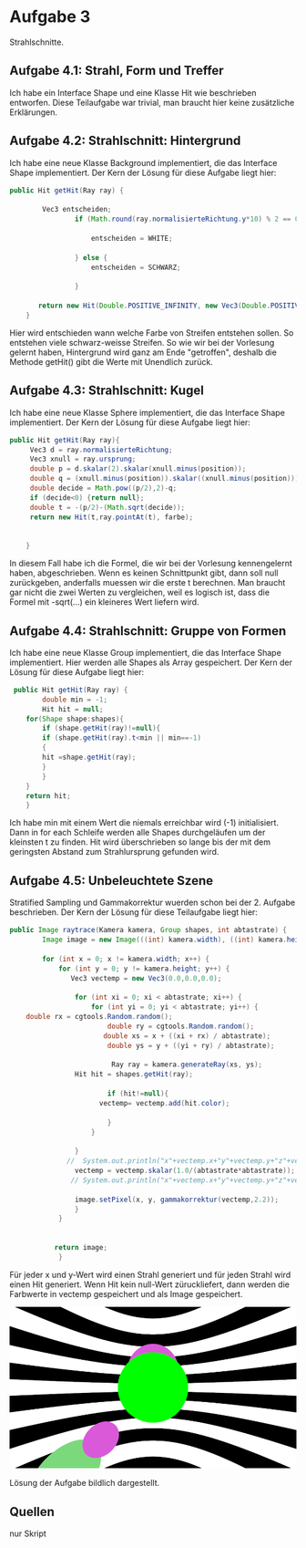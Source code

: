 # Aufgabe 3

Strahlschnitte.

## Aufgabe 4.1: Strahl, Form und Treffer

Ich habe ein Interface Shape und eine Klasse Hit wie beschrieben entworfen. Diese Teilaufgabe war trivial, man braucht hier keine zusätzliche Erklärungen.

## Aufgabe 4.2: Strahlschnitt: Hintergrund

Ich habe eine neue Klasse Background implementiert, die das Interface Shape implementiert. Der Kern der Lösung für diese Aufgabe liegt hier:

```java
public Hit getHit(Ray ray) {
        
        Vec3 entscheiden;
                if (Math.round(ray.normalisierteRichtung.y*10) % 2 == 0) {

                    entscheiden = WHITE;

                } else {
                    entscheiden = SCHWARZ;

                }
                
       return new Hit(Double.POSITIVE_INFINITY, new Vec3(Double.POSITIVE_INFINITY, Double.POSITIVE_INFINITY, Double.POSITIVE_INFINITY), entscheiden);         
    }
```

Hier wird entschieden wann welche Farbe von Streifen entstehen sollen. So entstehen viele schwarz-weisse Streifen. So wie wir bei der Vorlesung gelernt haben, Hintergrund wird ganz am Ende "getroffen", deshalb die Methode getHit() gibt die Werte mit Unendlich zurück.

## Aufgabe 4.3: Strahlschnitt: Kugel

Ich habe eine neue Klasse Sphere implementiert, die das Interface Shape implementiert. Der Kern der Lösung für diese Aufgabe liegt hier:

```java
public Hit getHit(Ray ray){
     Vec3 d = ray.normalisierteRichtung;
     Vec3 xnull = ray.ursprung;
     double p = d.skalar(2).skalar(xnull.minus(position));
     double q = (xnull.minus(position)).skalar((xnull.minus(position)))-Math.pow(r, 2);
     double decide = Math.pow((p/2),2)-q;
     if (decide<0) {return null};
     double t = -(p/2)-(Math.sqrt(decide));
     return new Hit(t,ray.pointAt(t), farbe); 
     
            
    }
```

In diesem Fall habe ich die Formel, die wir bei der Vorlesung kennengelernt haben, abgeschrieben. Wenn es keinen Schnittpunkt gibt, dann soll null zurückgeben, anderfalls muessen wir die erste t berechnen. Man braucht gar nicht die zwei Werten zu vergleichen, weil es logisch ist, dass die Formel mit -sqrt(...) ein kleineres Wert liefern wird. 

## Aufgabe 4.4: Strahlschnitt: Gruppe von Formen

Ich habe eine neue Klasse Group implementiert, die das Interface Shape implementiert. Hier werden alle Shapes als Array gespeichert. Der Kern der Lösung für diese Aufgabe liegt hier:

```java
 public Hit getHit(Ray ray) {
        double min = -1;
        Hit hit = null;
    for(Shape shape:shapes){
        if (shape.getHit(ray)!=null){
        if (shape.getHit(ray).t<min || min==-1)
        {
        hit =shape.getHit(ray);
        }
        }  
    }    
    return hit;
    }
```

Ich habe min mit einem Wert die niemals erreichbar wird (-1) initialisiert. Dann in for each Schleife werden alle Shapes durchgeläufen um der kleinsten t zu finden. Hit wird überschrieben so lange bis der mit dem geringsten Abstand zum Strahlursprung gefunden wird. 


## Aufgabe 4.5: Unbeleuchtete Szene 

Stratified Sampling und Gammakorrektur wuerden schon bei der 2. Aufgabe beschrieben. Der Kern der Lösung für diese Teilaufgabe liegt hier:

```java
public Image raytrace(Kamera kamera, Group shapes, int abtastrate) {
        Image image = new Image(((int) kamera.width), ((int) kamera.height));

        for (int x = 0; x != kamera.width; x++) {
            for (int y = 0; y != kamera.height; y++) {
               Vec3 vectemp = new Vec3(0.0,0.0,0.0);

                for (int xi = 0; xi < abtastrate; xi++) {
                    for (int yi = 0; yi < abtastrate; yi++) {
    double rx = cgtools.Random.random();
                        double ry = cgtools.Random.random();
                       double xs = x + ((xi + rx) / abtastrate);
                        double ys = y + ((yi + ry) / abtastrate);

                         Ray ray = kamera.generateRay(xs, ys);
                Hit hit = shapes.getHit(ray);
                   
                        if (hit!=null){
                      vectemp= vectemp.add(hit.color);
                       
                        }
                    }

                }
              //  System.out.println("x"+vectemp.x+"y"+vectemp.y+"z"+vectemp.z);
                vectemp = vectemp.skalar(1.0/(abtastrate*abtastrate));
               // System.out.println("x"+vectemp.x+"y"+vectemp.y+"z"+vectemp.z);

                image.setPixel(x, y, gammakorrektur(vectemp,2.2));
                }
            }
        

           return image;
            }
```

Für jeder x und y-Wert wird einen Strahl generiert und für jeden Strahl wird einen Hit generiert. Wenn Hit kein null-Wert züruckliefert, dann werden die Farbwerte in vectemp gespeichert und als Image gespeichert.

![](a04.png)

Lösung der Aufgabe bildlich dargestellt.

## Quellen
nur Skript
